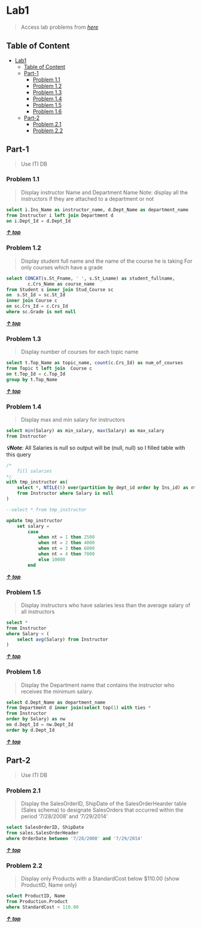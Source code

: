 # Lab1

> Access lab problems from _[here](./lab1.pdf)_

## Table of Content

<!-- TOC -->

- [Lab1](#lab1)
    - [Table of Content](#table-of-content)
    - [Part-1](#part-1)
        - [Problem 1.1](#problem-11)
        - [Problem 1.2](#problem-12)
        - [Problem 1.3](#problem-13)
        - [Problem 1.4](#problem-14)
        - [Problem 1.5](#problem-15)
        - [Problem 1.6](#problem-16)
    - [Part-2](#part-2)
        - [Problem 2.1](#problem-21)
        - [Problem 2.2](#problem-22)

<!-- /TOC -->

## Part-1

> Use ITI DB

### Problem 1.1

> Display instructor Name and Department Name
> Note: display all the instructors if they are attached to a department or not

```sql
select i.Ins_Name as instructor_name, d.Dept_Name as department_name
from Instructor i left join Department d
on i.Dept_Id = d.Dept_Id
```

**_[&uarr; top](#table-of-content)_**

### Problem 1.2

> Display student full name and the name of the course he is taking For only courses which have a grade

```sql
select CONCAT(s.St_Fname, ' ', s.St_Lname) as student_fullname,
		c.Crs_Name as course_name
from Student s inner join Stud_Course sc
on  s.St_Id = sc.St_Id
inner join Course c
on sc.Crs_Id = c.Crs_Id
where sc.Grade is not null
```

**_[&uarr; top](#table-of-content)_**

### Problem 1.3

> Display number of courses for each topic name

```sql
select t.Top_Name as topic_name, count(c.Crs_Id) as num_of_courses
from Topic t left join  Course c
on t.Top_Id = c.Top_Id
group by t.Top_Name
```

**_[&uarr; top](#table-of-content)_**

### Problem 1.4

> Display max and min salary for instructors

```sql
select min(Salary) as min_salary, max(Salary) as max_salary
from Instructor
```

**_💡Note_**:
All Salaries is null so output will be (null, null) so I filled table with this query

```sql
/*
	fill salaries
*/
with tmp_instructor as(
	select *, NTILE(5) over(partition by dept_id order by Ins_id) as nt
	from Instructor where Salary is null
)

--select * from tmp_instructor

update tmp_instructor
	set salary =
		case
			when nt = 1 then 2500
			when nt = 2 then 4000
			when nt = 3 then 6000
			when nt = 4 then 7000
			else 10000
		end
```

**_[&uarr; top](#table-of-content)_**

### Problem 1.5

> Display instructors who have salaries less than the average salary of all instructors

```sql
select *
from Instructor
where Salary < (
	select avg(Salary) from Instructor
)
```

**_[&uarr; top](#table-of-content)_**

### Problem 1.6

> Display the Department name that contains the instructor who receives the minimum salary.

```sql
select d.Dept_Name as department_name
from Department d inner join(select top(1) with ties *
from Instructor
order by Salary) as nw
on d.Dept_Id = nw.Dept_Id
order by d.Dept_Id
```

**_[&uarr; top](#table-of-content)_**

## Part-2

> Use ITI DB

### Problem 2.1

> Display the SalesOrderID, ShipDate of the SalesOrderHearder table (Sales schema) to designate SalesOrders that occurred within the period ‘7/28/2008’ and ‘7/29/2014’

```sql
select SalesOrderID, ShipDate
from sales.SalesOrderHeader
where OrderDate between '7/28/2008' and '7/29/2014'
```

**_[&uarr; top](#table-of-content)_**

### Problem 2.2

> Display only Products with a StandardCost below $110.00 (show ProductID, Name only)

```sql
select ProductID, Name
from Production.Product
where StandardCost < 110.00
```

**_[&uarr; top](#table-of-content)_**
